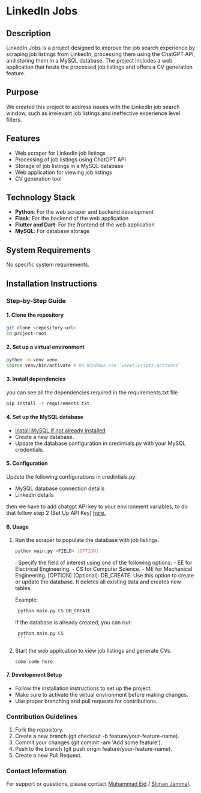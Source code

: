 # LinkedIn Jobs

## Description
LinkedIn Jobs is a project designed to improve the job search experience by scraping job listings from LinkedIn, processing them using the ChatGPT API, and storing them in a MySQL database. The project includes a web application that hosts the processed job listings and offers a CV generation feature.

## Purpose
We created this project to address issues with the LinkedIn job search window, such as irrelevant job listings and ineffective experience level filters.

## Features
- Web scraper for LinkedIn job listings
- Processing of job listings using ChatGPT API
- Storage of job listings in a MySQL database
- Web application for viewing job listings
- CV generation tool

## Technology Stack
- **Python**: For the web scraper and backend development
- **Flask**: For the backend of the web application
- **Flutter and Dart**: For the frontend of the web application
- **MySQL**: For database storage

## System Requirements
No specific system requirements.

## Installation Instructions


### Step-by-Step Guide

#### 1. Clone the repository
```bash
git clone <repository-url>
cd project-root

```
#### 2. Set up a virtual environment

```bash
python -m venv venv
source venv/bin/activate # On Windows use `venv\Scripts\activate`
```

#### 3. Install dependencies

you can see all the dependencies required in the requirements.txt file

``` bash
pip install -r requirements.txt

```
#### 4. Set up the MySQL database
  - [ Install MySQL if not already installed ](https://dev.mysql.com/doc/workbench/en/)
  - Create a new database.
  - Update the database configuration in credintials.py with your MySQL credentials.

    

#### 5. Configuration
Update the following configurations in credintials.py:

- MySQL database connection details
- Linkedin details

then we have to add chatgpt API key to your environment variables,
 to do that follow step 2 (Set Up API Key) [here.](https://platform.openai.com/docs/quickstart/step-2-set-up-your-api-key)


#### 6. Usage
1) Run the scraper to populate the database with job listings.
     ``` bash
     python main.py <FIELD> [OPTION]
     ```
     <FIELD>: Specify the field of interest using one of the following options:
       -  EE for Electrical Engineering.
       -  CS for Computer Science.
       -  ME for Mechanical Engineering.
     [OPTION] (Optional):
      DB_CREATE: Use this option to create or update the database. It deletes all existing data and creates new tables.
    
      Example:
      ``` bash
       python main.py CS DB_CREATE
      ```
      If the database is already created, you can run:
      ``` bash
       python main.py CS
       ```
  

2) Start the web application to view job listings and generate CVs.
   ```
   some code here
   ```
#### 7. Development Setup

- Follow the installation instructions to set up the project.
- Make sure to activate the virtual environment before making changes.
- Use proper branching and pull requests for contributions.



### Contribution Guidelines
1) Fork the repository.
2) Create a new branch (git checkout -b feature/your-feature-name).
3) Commit your changes (git commit -am 'Add some feature').
4) Push to the branch (git push origin feature/your-feature-name).
5) Create a new Pull Request.


### Contact Information
For support or questions, please contact [Muhammad Eid](https://github.com/Mohammad-Eid) / [Sliman Jammal](https://github.com/SlimanJammal).


